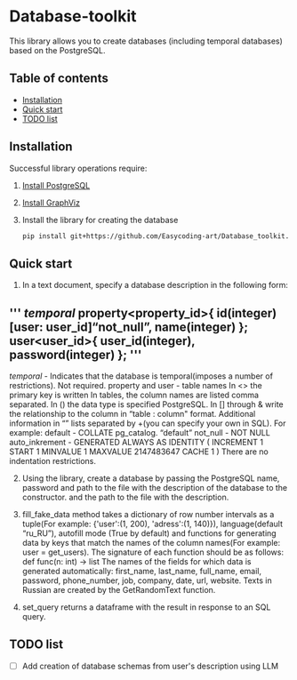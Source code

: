 # Database-toolkit

This library allows you to create databases (including temporal databases) based on the
PostgreSQL.

## Table of contents


* [Installation](#installation)
* [Quick start](#quick-start)
* [TODO list](#todo-list)


## Installation

Successful library operations require:
1. [Install PostgreSQL](https://www.postgresql.org/download/)

2. [Install GraphViz](https://www.graphviz.org/download/)

3. Install the library for creating the database
    ```sh
    pip install git+https://github.com/Easycoding-art/Database_toolkit.git
    ```

## Quick start

1. In a text document, specify a database description in the following form:

'''
$temporal$
property<property_id>{
    id(integer)[user: user_id]“not_null”,
    name(integer)
};
user<user_id>{
    user_id(integer),
    password(integer)
};
'''
-----------------------------------------------------------------------------------------
$temporal$ - Indicates that the database is temporal(imposes a number of restrictions). Not
required.
property and user - table names
In <> the primary key is written
In tables, the column names are listed comma separated. In () the data type is specified
PostgreSQL. In [] through & write the relationship to the column in “table : column" format. Additional information in “” lists separated by +(you can specify your own in SQL).
For example:
default - COLLATE pg_catalog. “default”
not_null - NOT NULL
auto_inkrement - GENERATED ALWAYS AS IDENTITY ( INCREMENT 1 START 1 MINVALUE 1 MAXVALUE 2147483647 CACHE 1 )
There are no indentation restrictions.

2. Using the library, create a database by passing the PostgreSQL name, password and path to the file with the description of the database to the constructor.
and the path to the file with the description.

3. fill_fake_data method takes a dictionary of row number intervals as a 
tuple(For example: {'user':(1, 200), 'adress':(1, 140)}), language(default “ru_RU”), autofill mode
(True by default) and functions for generating data by keys that match the names of the
column names(For example: user = get_users). The signature of each function should be as follows:
def func(n: int) -> list
The names of the fields for which data is generated automatically: first_name, last_name,
full_name, email, password, phone_number, job, company, date, url, website.
Texts in Russian are created by the GetRandomText function.

4. set_query returns a dataframe with the result in response to an SQL query.

## TODO list

- [ ] Add creation of database schemas from user's description using LLM